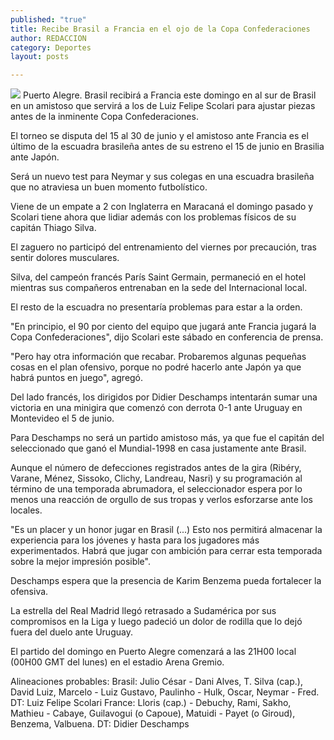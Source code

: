 ```yaml
---
published: "true"
title: Recibe Brasil a Francia en el ojo de la Copa Confederaciones
author: REDACCION
category: Deportes
layout: posts

---
```


![](http://i.imgur.com/GptQDOCm.jpg)
Puerto Alegre. Brasil recibirá a Francia este domingo en al sur de Brasil en un amistoso que servirá a los de Luiz Felipe Scolari para ajustar piezas antes de la inminente Copa Confederaciones.

El torneo se disputa del 15 al 30 de junio y el amistoso ante Francia es el último de la escuadra brasileña antes de su estreno el 15 de junio en Brasilia ante Japón.

Será un nuevo test para Neymar y sus colegas en una escuadra brasileña que no atraviesa un buen momento futbolístico.

Viene de un empate a 2 con Inglaterra en Maracaná el domingo pasado y Scolari tiene ahora que lidiar además con los problemas físicos de su capitán Thiago Silva.

El zaguero no participó del entrenamiento del viernes por precaución, tras sentir dolores musculares.

Silva, del campeón francés París Saint Germain, permaneció en el hotel mientras sus compañeros entrenaban en la sede del Internacional local.

El resto de la escuadra no presentaría problemas para estar a la orden.

"En principio, el 90 por ciento del equipo que jugará ante Francia jugará la Copa Confederaciones", dijo Scolari este sábado en conferencia de prensa.

"Pero hay otra información que recabar. Probaremos algunas pequeñas cosas en el plan ofensivo, porque no podré hacerlo ante Japón ya que habrá puntos en juego", agregó.

Del lado francés, los dirigidos por Didier Deschamps intentarán sumar una victoria en una minigira que comenzó con derrota 0-1 ante Uruguay en Montevideo el 5 de junio.

Para Deschamps no será un partido amistoso más, ya que fue el capitán del seleccionado que ganó el Mundial-1998 en casa justamente ante Brasil.

Aunque el número de defecciones registrados antes de la gira (Ribéry, Varane, Ménez, Sissoko, Clichy, Landreau, Nasri) y su programación al término de una temporada abrumadora, el seleccionador espera por lo menos una reacción de orgullo de sus tropas y verlos esforzarse ante los locales.

"Es un placer y un honor jugar en Brasil (...) Esto nos permitirá almacenar la experiencia para los jóvenes y hasta para los jugadores más experimentados. Habrá que jugar con ambición para cerrar esta temporada sobre la mejor impresión posible".

Deschamps espera que la presencia de Karim Benzema pueda fortalecer la ofensiva.

La estrella del Real Madrid llegó retrasado a Sudamérica por sus compromisos en la Liga y luego padeció un dolor de rodilla que lo dejó fuera del duelo ante Uruguay.

El partido del domingo en Puerto Alegre comenzará a las 21H00 local (00H00 GMT del lunes) en el estadio Arena Gremio.

Alineaciones probables: Brasil: Julio César - Dani Alves, T. Silva (cap.), David Luiz, Marcelo - Luiz Gustavo, Paulinho - Hulk, Oscar, Neymar - Fred. DT: Luiz Felipe Scolari France: Lloris (cap.) - Debuchy, Rami, Sakho, Mathieu - Cabaye, Guilavogui (o Capoue), Matuidi - Payet (o Giroud), Benzema, Valbuena. DT: Didier Deschamps
